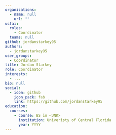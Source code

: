 ```yaml
---
organizations:
  - name: null
    url: ""
ucfai:
  roles:
    - Coordinator
  teams: null
github: jordanstarkey95
authors:
  - jordanstarkey95
user_groups:
  - Coordinator
title: Jordan Starkey
role: Coordinator
interests:
  - ...
bio: null
social:
  - icon: github
    icon_pack: fab
    link: https://github.com/jordanstarkey95
education:
  courses:
    - course: BS in <UNK>
      institution: Univeristy of Central Florida
      year: YYYY
---
```

